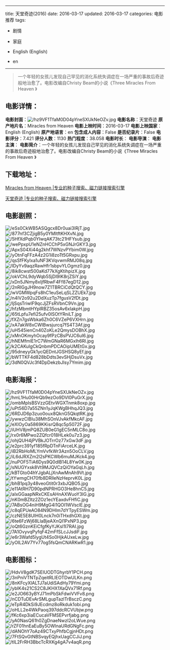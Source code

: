 
---
title: 天堂奇迹(2016)
date: 2016-03-17
updated: 2016-03-17
categories: 电影推荐
tags:
- 剧情
- 家庭

- English (English)
- en
---


> 一个年轻的女孩儿发现自己罕见的消化系统失调症在一场严重的事故后奇迹般地治愈了。电影改编自Christy Beam的小说《Three Miracles From Heaven 》

## **电影详情**：

**电影封面**：<img src="https://image.tmdb.org/t/p/w200/hz9VF1TfaM0D04pYneSXUkNeOZv.jpg" alt="/hz9VF1TfaM0D04pYneSXUkNeOZv.jpg" title="/hz9VF1TfaM0D04pYneSXUkNeOZv.jpg">
**电影名称**：天堂奇迹
**原产地片名**：Miracles from Heaven
**电影上映时间**：2016-03-17
**电影上映国家**：English (English)
**原产地语言**：en
**包含成人内容**：False
**是否纪录片**：False
**电影评分**：7.421
**评分人数**：1130
**热门程度**：38.058
**电影时长**：
**电影导演**：
**电影主演**：
**电影简介**：一个年轻的女孩儿发现自己罕见的消化系统失调症在一场严重的事故后奇迹般地治愈了。电影改编自Christy Beam的小说《Three Miracles From Heaven 》

## **下载地址**：
[Miracles from Heaven |专业的种子搜索、磁力链接搜索引擎](https://movie.amd794.com:2083/?search=Miracles%20from%20Heaven&ordering=&mode=match_phrase&page_size=10&page=1)

[天堂奇迹 |专业的种子搜索、磁力链接搜索引擎](https://movie.amd794.com:2083/?search=%E5%A4%A9%E5%A0%82%E5%A5%87%E8%BF%B9&ordering=&mode=match_phrase&page_size=10&page=1)
 

## **电影剧照**：
<img src="https://image.tmdb.org/t/p/original/eSs0CkWB5ASQgcx8Dr0uai3IRjT.jpg" alt="/eSs0CkWB5ASQgcx8Dr0uai3IRjT.jpg" title="/eSs0CkWB5ASQgcx8Dr0uai3IRjT.jpg"><img src="https://image.tmdb.org/t/p/original/877nf3CZjigB5y0YMItftKHXvN.jpg" alt="/877nf3CZjigB5y0YMItftKHXvN.jpg" title="/877nf3CZjigB5y0YMItftKHXvN.jpg"><img src="https://image.tmdb.org/t/p/original/5HfXdPqb0YIwqAK73tc21HFYsub.jpg" alt="/5HfXdPqb0YIwqAK73tc21HFYsub.jpg" title="/5HfXdPqb0YIwqAK73tc21HFYsub.jpg"><img src="https://image.tmdb.org/t/p/original/wePpxpU1eNZnHCChP5xGNJrGKY3.jpg" alt="/wePpxpU1eNZnHCChP5xGNJrGKY3.jpg" title="/wePpxpU1eNZnHCChP5xGNJrGKY3.jpg"><img src="https://image.tmdb.org/t/p/original/ApxS04Xi44g2khf7WNzvPYbim0W.jpg" alt="/ApxS04Xi44g2khf7WNzvPYbim0W.jpg" title="/ApxS04Xi44g2khf7WNzvPYbim0W.jpg"><img src="https://image.tmdb.org/t/p/original/yOtnFqFFzA4z2G1i8zoTt5GRxpu.jpg" alt="/yOtnFqFFzA4z2G1i8zoTt5GRxpu.jpg" title="/yOtnFqFFzA4z2G1i8zoTt5GRxpu.jpg"><img src="https://image.tmdb.org/t/p/original/qsSfFKyIxa1uNF3KVqvwmRMJ08q.jpg" alt="/qsSfFKyIxa1uNF3KVqvwmRMJ08q.jpg" title="/qsSfFKyIxa1uNF3KVqvwmRMJ08q.jpg"><img src="https://image.tmdb.org/t/p/original/lDyYv9aqzRawHfr1sbpvYLOgmz0.jpg" alt="/lDyYv9aqzRawHfr1sbpvYLOgmz0.jpg" title="/lDyYv9aqzRawHfr1sbpvYLOgmz0.jpg"><img src="https://image.tmdb.org/t/p/original/8ik8cwst500aKd77kXgKtihpizX.jpg" alt="/8ik8cwst500aKd77kXgKtihpizX.jpg" title="/8ik8cwst500aKd77kXgKtihpizX.jpg"><img src="https://image.tmdb.org/t/p/original/okVChL9dyWqb5SjDl9IK8rjZSiY.jpg" alt="/okVChL9dyWqb5SjDl9IK8rjZSiY.jpg" title="/okVChL9dyWqb5SjDl9IK8rjZSiY.jpg"><img src="https://image.tmdb.org/t/p/original/xDn5JNmy8xIjfRbwF4Ff87egD12.jpg" alt="/xDn5JNmy8xIjfRbwF4Ff87egD12.jpg" title="/xDn5JNmy8xIjfRbwF4Ff87egD12.jpg"><img src="https://image.tmdb.org/t/p/original/2nRIGgJH9now7Z1TBRCiCdQtQCY.jpg" alt="/2nRIGgJH9now7Z1TBRCiCdQtQCY.jpg" title="/2nRIGgJH9now7Z1TBRCiCdQtQCY.jpg"><img src="https://image.tmdb.org/t/p/original/wVGMWpqFs8hC1euSeLqSLZZUEk7.jpg" alt="/wVGMWpqFs8hC1euSeLqSLZZUEk7.jpg" title="/wVGMWpqFs8hC1euSeLqSLZZUEk7.jpg"><img src="https://image.tmdb.org/t/p/original/n4IV2o92u2DdXuzTp7fgusV2fDt.jpg" alt="/n4IV2o92u2DdXuzTp7fgusV2fDt.jpg" title="/n4IV2o92u2DdXuzTp7fgusV2fDt.jpg"><img src="https://image.tmdb.org/t/p/original/ljSqsTriwlF9qcJjZFsRVbnC9Vn.jpg" alt="/ljSqsTriwlF9qcJjZFsRVbnC9Vn.jpg" title="/ljSqsTriwlF9qcJjZFsRVbnC9Vn.jpg"><img src="https://image.tmdb.org/t/p/original/hfzMbmtHYplRBZ35osAv6xIakpH.jpg" alt="/hfzMbmtHYplRBZ35osAv6xIakpH.jpg" title="/hfzMbmtHYplRBZ35osAv6xIakpH.jpg"><img src="https://image.tmdb.org/t/p/original/65tLpfu7efi25ufv0ISOtYRniLT.jpg" alt="/65tLpfu7efi25ufv0ISOtYRniLT.jpg" title="/65tLpfu7efi25ufv0ISOtYRniLT.jpg"><img src="https://image.tmdb.org/t/p/original/fXZn7gsWbka6Zh0C6VZeP6VXHrn.jpg" alt="/fXZn7gsWbka6Zh0C6VZeP6VXHrn.jpg" title="/fXZn7gsWbka6Zh0C6VZeP6VXHrn.jpg"><img src="https://image.tmdb.org/t/p/original/xA7akW8xCWIBwsjurcq7fS4T3Af.jpg" alt="/xA7akW8xCWIBwsjurcq7fS4T3Af.jpg" title="/xA7akW8xCWIBwsjurcq7fS4T3Af.jpg"><img src="https://image.tmdb.org/t/p/original/uH545ienCn40ZoKLe2QmysDOBhX.jpg" alt="/uH545ienCn40ZoKLe2QmysDOBhX.jpg" title="/uH545ienCn40ZoKLe2QmysDOBhX.jpg"><img src="https://image.tmdb.org/t/p/original/xMnOKmyhOcay9fPzCBsPVJC6uI6.jpg" alt="/xMnOKmyhOcay9fPzCBsPVJC6uI6.jpg" title="/xMnOKmyhOcay9fPzCBsPVJC6uI6.jpg"><img src="https://image.tmdb.org/t/p/original/hNEMfmlE1rC7WmGNaR6MGxlh6Rl.jpg" alt="/hNEMfmlE1rC7WmGNaR6MGxlh6Rl.jpg" title="/hNEMfmlE1rC7WmGNaR6MGxlh6Rl.jpg"><img src="https://image.tmdb.org/t/p/original/k2CAKuIgCkQnbmPDCAOipUMEtGx.jpg" alt="/k2CAKuIgCkQnbmPDCAOipUMEtGx.jpg" title="/k2CAKuIgCkQnbmPDCAOipUMEtGx.jpg"><img src="https://image.tmdb.org/t/p/original/95dneyyGk1ycQEDntJGSHSQ8yEf.jpg" alt="/95dneyyGk1ycQEDntJGSHSQ8yEf.jpg" title="/95dneyyGk1ycQEDntJGSHSQ8yEf.jpg"><img src="https://image.tmdb.org/t/p/original/bWTTKF4d828bDdts3evSHjDsuVx.jpg" alt="/bWTTKF4d828bDdts3evSHjDsuVx.jpg" title="/bWTTKF4d828bDdts3evSHjDsuVx.jpg"><img src="https://image.tmdb.org/t/p/original/3dN0QVJc3f4DpDekzbJlsy7Ymim.jpg" alt="/3dN0QVJc3f4DpDekzbJlsy7Ymim.jpg" title="/3dN0QVJc3f4DpDekzbJlsy7Ymim.jpg">

## **电影海报**：
<img src="https://image.tmdb.org/t/p/original/hz9VF1TfaM0D04pYneSXUkNeOZv.jpg" alt="/hz9VF1TfaM0D04pYneSXUkNeOZv.jpg" title="/hz9VF1TfaM0D04pYneSXUkNeOZv.jpg"><img src="https://image.tmdb.org/t/p/original/hmL1Hu00HrQb9ezOo9DVl0PuGrX.jpg" alt="/hmL1Hu00HrQb9ezOo9DVl0PuGrX.jpg" title="/hmL1Hu00HrQb9ezOo9DVl0PuGrX.jpg"><img src="https://image.tmdb.org/t/p/original/ombMpIsBSVzzGEtvWGXTnmk8oxp.jpg" alt="/ombMpIsBSVzzGEtvWGXTnmk8oxp.jpg" title="/ombMpIsBSVzzGEtvWGXTnmk8oxp.jpg"><img src="https://image.tmdb.org/t/p/original/uPt56D7a55ZNn1yJqKWgBHhqJQ3.jpg" alt="/uPt56D7a55ZNn1yJqKWgBHhqJQ3.jpg" title="/uPt56D7a55ZNn1yJqKWgBHhqJQ3.jpg"><img src="https://image.tmdb.org/t/p/original/6RDJD6p3zuo0oux8QknG5QkqtRK.jpg" alt="/6RDJD6p3zuo0oux8QknG5QkqtRK.jpg" title="/6RDJD6p3zuo0oux8QknG5QkqtRK.jpg"><img src="https://image.tmdb.org/t/p/original/ywwzCIBIu38MhSOnVJvAkfMkcAF.jpg" alt="/ywwzCIBIu38MhSOnVJvAkfMkcAF.jpg" title="/ywwzCIBIu38MhSOnVJvAkfMkcAF.jpg"><img src="https://image.tmdb.org/t/p/original/eXIOyOa5869KKisrQ8qc5p5072F.jpg" alt="/eXIOyOa5869KKisrQ8qc5p5072F.jpg" title="/eXIOyOa5869KKisrQ8qc5p5072F.jpg"><img src="https://image.tmdb.org/t/p/original/iUHV8jmPQ8ZUB0eG1gEC5nMLC8o.jpg" alt="/iUHV8jmPQ8ZUB0eG1gEC5nMLC8o.jpg" title="/iUHV8jmPQ8ZUB0eG1gEC5nMLC8o.jpg"><img src="https://image.tmdb.org/t/p/original/rx0r6MPwo2ZQfcr018HLek0u7z3.jpg" alt="/rx0r6MPwo2ZQfcr018HLek0u7z3.jpg" title="/rx0r6MPwo2ZQfcr018HLek0u7z3.jpg"><img src="https://image.tmdb.org/t/p/original/ohjQUH4jPVBkJOTrrOz77xGw3dF.jpg" alt="/ohjQUH4jPVBkJOTrrOz77xGw3dF.jpg" title="/ohjQUH4jPVBkJOTrrOz77xGw3dF.jpg"><img src="https://image.tmdb.org/t/p/original/e2prc391yf185fRpDTnFiArceLK.jpg" alt="/e2prc391yf185fRpDTnFiArceLK.jpg" title="/e2prc391yf185fRpDTnFiArceLK.jpg"><img src="https://image.tmdb.org/t/p/original/iB2RbHoMLYmVvfkWr3Azn5OoCLV.jpg" alt="/iB2RbHoMLYmVvfkWr3Azn5OoCLV.jpg" title="/iB2RbHoMLYmVvfkWr3Azn5OoCLV.jpg"><img src="https://image.tmdb.org/t/p/original/iL6dJRXZm2l2sPKCWb6muMJKck4.jpg" alt="/iL6dJRXZm2l2sPKCWb6muMJKck4.jpg" title="/iL6dJRXZm2l2sPKCWb6muMJKck4.jpg"><img src="https://image.tmdb.org/t/p/original/nuPOF5TiA6Dys9Q0dlB14L8Yw0K.jpg" alt="/nuPOF5TiA6Dys9Q0dlB14L8Yw0K.jpg" title="/nuPOF5TiA6Dys9Q0dlB14L8Yw0K.jpg"><img src="https://image.tmdb.org/t/p/original/sNUGYxsk8Vt9MJQVCzQiOYaGqLh.jpg" alt="/sNUGYxsk8Vt9MJQVCzQiOYaGqLh.jpg" title="/sNUGYxsk8Vt9MJQVCzQiOYaGqLh.jpg"><img src="https://image.tmdb.org/t/p/original/kBTGto04hYJgbALjXnAwMnAh9Vt.jpg" alt="/kBTGto04hYJgbALjXnAwMnAh9Vt.jpg" title="/kBTGto04hYJgbALjXnAwMnAh9Vt.jpg"><img src="https://image.tmdb.org/t/p/original/tYwmgCH70fb8DRIleNzHeprvK0L.jpg" alt="/tYwmgCH70fb8DRIleNzHeprvK0L.jpg" title="/tYwmgCH70fb8DRIleNzHeprvK0L.jpg"><img src="https://image.tmdb.org/t/p/original/bhB1pq3y48veoGtit0r3xbJQBO5.jpg" alt="/bhB1pq3y48veoGtit0r3xbJQBO5.jpg" title="/bhB1pq3y48veoGtit0r3xbJQBO5.jpg"><img src="https://image.tmdb.org/t/p/original/e11AtRH7D90pdNPRHGO3He8hnC5.jpg" alt="/e11AtRH7D90pdNPRHGO3He8hnC5.jpg" title="/e11AtRH7D90pdNPRHGO3He8hnC5.jpg"><img src="https://image.tmdb.org/t/p/original/aIxGGaapNRxCKEsAHnAXWuoY3IG.jpg" alt="/aIxGGaapNRxCKEsAHnAXWuoY3IG.jpg" title="/aIxGGaapNRxCKEsAHnAXWuoY3IG.jpg"><img src="https://image.tmdb.org/t/p/original/nK0mBZItz2ZOz1ecYEaxdvFHfiC.jpg" alt="/nK0mBZItz2ZOz1ecYEaxdvFHfiC.jpg" title="/nK0mBZItz2ZOz1ecYEaxdvFHfiC.jpg"><img src="https://image.tmdb.org/t/p/original/7ABsOG4niH9MgG4l1QOl1WVsclE.jpg" alt="/7ABsOG4niH9MgG4l1QOl1WVsclE.jpg" title="/7ABsOG4niH9MgG4l1QOl1WVsclE.jpg"><img src="https://image.tmdb.org/t/p/original/c8qEPUeAO84N9DHIm7dYTpyESWm.jpg" alt="/c8qEPUeAO84N9DHIm7dYTpyESWm.jpg" title="/c8qEPUeAO84N9DHIm7dYTpyESWm.jpg"><img src="https://image.tmdb.org/t/p/original/czNE5E8UlH0Lnck7n0iTHxdhGXt.jpg" alt="/czNE5E8UlH0Lnck7n0iTHxdhGXt.jpg" title="/czNE5E8UlH0Lnck7n0iTHxdhGXt.jpg"><img src="https://image.tmdb.org/t/p/original/6te6FzWj68LlaBjeAXnQI1PxNP3.jpg" alt="/6te6FzWj68LlaBjeAXnQI1PxNP3.jpg" title="/6te6FzWj68LlaBjeAXnQI1PxNP3.jpg"><img src="https://image.tmdb.org/t/p/original/oQt6GznKEiCfgfKyYJKsI1I7RAI.jpg" alt="/oQt6GznKEiCfgfKyYJKsI1I7RAI.jpg" title="/oQt6GznKEiCfgfKyYJKsI1I7RAI.jpg"><img src="https://image.tmdb.org/t/p/original/7A1OvyvqPyfqF42mFfSLcJJsdiF.jpg" alt="/7A1OvyvqPyfqF42mFfSLcJJsdiF.jpg" title="/7A1OvyvqPyfqF42mFfSLcJJsdiF.jpg"><img src="https://image.tmdb.org/t/p/original/e6r3Wafd5lygUt4So0HjkAUxeLw.jpg" alt="/e6r3Wafd5lygUt4So0HjkAUxeLw.jpg" title="/e6r3Wafd5lygUt4So0HjkAUxeLw.jpg"><img src="https://image.tmdb.org/t/p/original/yOIL2AV7Yv77og5fsQmCNARKwR1.jpg" alt="/yOIL2AV7Yv77og5fsQmCNARKwR1.jpg" title="/yOIL2AV7Yv77og5fsQmCNARKwR1.jpg">

## **电影图标**：
<img src="https://image.tmdb.org/t/p/original/HdvV8gdK7SEIUODTGhyrbY1PCH.png" alt="/HdvV8gdK7SEIUODTGhyrbY1PCH.png" title="/HdvV8gdK7SEIUODTGhyrbY1PCH.png"><img src="https://image.tmdb.org/t/p/original/3nPniVTNTpZqeitRLIEOTDwULKn.png" alt="/3nPniVTNTpZqeitRLIEOTDwULKn.png" title="/3nPniVTNTpZqeitRLIEOTDwULKn.png"><img src="https://image.tmdb.org/t/p/original/8nKFcyXIALTJ7aUdiSAdHy79Ymi.png" alt="/8nKFcyXIALTJ7aUdiSAdHy79Ymi.png" title="/8nKFcyXIALTJ7aUdiSAdHy79Ymi.png"><img src="https://image.tmdb.org/t/p/original/ybIK4s21CS2C8JKHX1XaQVx71Rf.png" alt="/ybIK4s21CS2C8JKHX1XaQVx71Rf.png" title="/ybIK4s21CS2C8JKHX1XaQVx71Rf.png"><img src="https://image.tmdb.org/t/p/original/e2JO663yBYJ71mPbSkFdwiVVFv8.png" alt="/e2JO663yBYJ71mPbSkFdwiVVFv8.png" title="/e2JO663yBYJ71mPbSkFdwiVVFv8.png"><img src="https://image.tmdb.org/t/p/original/nCDTuDEvArSMLgupTazlTrBsczC.png" alt="/nCDTuDEvArSMLgupTazlTrBsczC.png" title="/nCDTuDEvArSMLgupTazlTrBsczC.png"><img src="https://image.tmdb.org/t/p/original/eTpR4DkSi9JEcdmz8oRkduk1obi.png" alt="/eTpR4DkSi9JEcdmz8oRkduk1obi.png" title="/eTpR4DkSi9JEcdmz8oRkduk1obi.png"><img src="https://image.tmdb.org/t/p/original/oHLL2e4WkPaoq397ddcRCVUbjw.png" alt="/oHLL2e4WkPaoq397ddcRCVUbjw.png" title="/oHLL2e4WkPaoq397ddcRCVUbjw.png"><img src="https://image.tmdb.org/t/p/original/fKc6xp3iaECucaVFMSEPvrfjabg.png" alt="/fKc6xp3iaECucaVFMSEPvrfjabg.png" title="/fKc6xp3iaECucaVFMSEPvrfjabg.png"><img src="https://image.tmdb.org/t/p/original/yA0NasQ61h0ZgDnaeNwzI2oLWue.png" alt="/yA0NasQ61h0ZgDnaeNwzI2oLWue.png" title="/yA0NasQ61h0ZgDnaeNwzI2oLWue.png"><img src="https://image.tmdb.org/t/p/original/rZF01hnEaEuBy5OWlnaURdGNgFc.png" alt="/rZF01hnEaEuBy5OWlnaURdGNgFc.png" title="/rZF01hnEaEuBy5OWlnaURdGNgFc.png"><img src="https://image.tmdb.org/t/p/original/dANOhY7oAz49CTxyPhfbCgjnHDt.png" alt="/dANOhY7oAz49CTxyPhfbCgjnHDt.png" title="/dANOhY7oAz49CTxyPhfbCgjnHDt.png"><img src="https://image.tmdb.org/t/p/original/7FtSQvGtNBSvqyEQjhxUagCCJiJ.png" alt="/7FtSQvGtNBSvqyEQjhxUagCCJiJ.png" title="/7FtSQvGtNBSvqyEQjhxUagCCJiJ.png"><img src="https://image.tmdb.org/t/p/original/tIL2FrRH3BbcTcRXKg4gA7v4aqR.png" alt="/tIL2FrRH3BbcTcRXKg4gA7v4aqR.png" title="/tIL2FrRH3BbcTcRXKg4gA7v4aqR.png">
